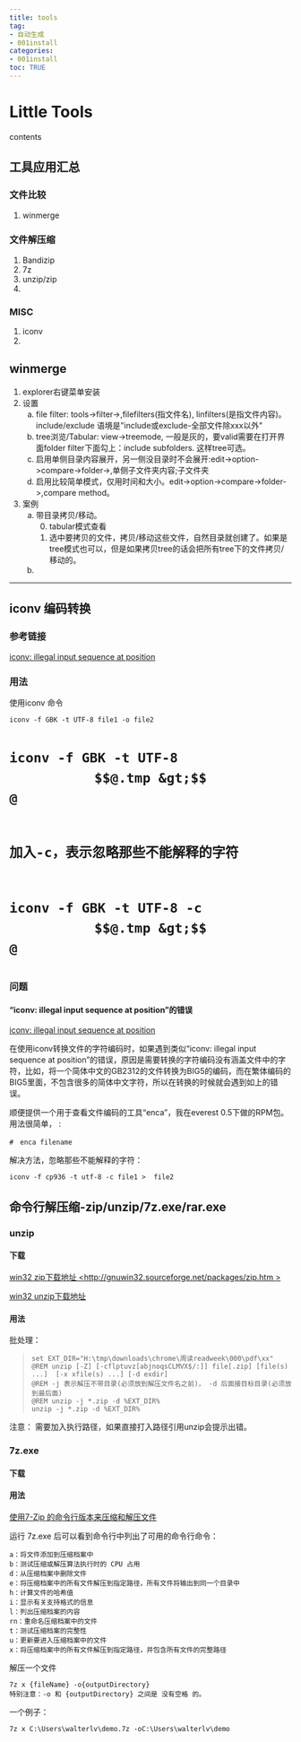 ```yaml
---
title: tools
tag: 
- 自动生成
- 001install
categories:
- 001install
toc: TRUE
---
```

<h1 id="little-tools">Little Tools</h1>
<div class="contents">
<p>contents</p>
</div>
<div class="section-numbering">

</div>
<h2 id="工具应用汇总">工具应用汇总</h2>
<h3 id="文件比较">文件比较</h3>
<ol type="1">
<li>winmerge</li>
</ol>
<h3 id="文件解压缩">文件解压缩</h3>
<ol type="1">
<li>Bandizip</li>
<li>7z</li>
<li>unzip/zip</li>
<li></li>
</ol>
<h3 id="misc">MISC</h3>
<ol type="1">
<li>iconv</li>
<li></li>
</ol>
<h2 id="winmerge">winmerge</h2>
<ol type="1">
<li>explorer右键菜单安装</li>
<li>设置
<ol type="a">
<li>file filter: tools-&gt;filter-&gt;,filefilters(指文件名), linfilters(是指文件内容)。 include/exclude 语境是"include或exclude-全部文件除xxx以外"</li>
<li>tree浏览/Tabular: view-&gt;treemode, 一般是灰的，要valid需要在打开界面folder filter下面勾上：include subfolders. 这样tree可选。</li>
<li>启用单侧目录内容展开，另一侧没目录时不会展开:edit-&gt;option-&gt;compare-&gt;folder-&gt;,单侧子文件夹内容;子文件夹</li>
<li>启用比较简单模式，仅用时间和大小。edit-&gt;option-&gt;compare-&gt;folder-&gt;,compare method。</li>
</ol></li>
<li>案例
<ol type="a">
<li>带目录拷贝/移动。
<ol start="0" type="1">
<li>tabular模式查看</li>
<li>选中要拷贝的文件，拷贝/移动这些文件，自然目录就创建了。如果是tree模式也可以，但是如果拷贝tree的话会把所有tree下的文件拷贝/移动的。</li>
</ol></li>
<li></li>
</ol></li>
</ol>
<hr />
<h2 id="iconv-编码转换">iconv 编码转换</h2>
<h3 id="参考链接">参考链接</h3>
<p><a href=""></a></p>
<p><a href="https://blog.csdn.net/sunnypotter/article/details/18218707">iconv: illegal input sequence at position</a></p>
<p><a href=""></a></p>
<p><a href=""></a></p>
<h3 id="用法">用法</h3>
<p>使用iconv 命令</p>
<pre><code>iconv -f GBK -t UTF-8 file1 -o file2

#   iconv -f GBK -t UTF-8 $$@.tmp &gt;$$@
# 加入-c，表示忽略那些不能解释的字符
#   iconv -f GBK -t UTF-8 -c $$@.tmp &gt;$$@</code></pre>
<h3 id="问题">问题</h3>
<h4 id="iconv-illegal-input-sequence-at-position的错误">“iconv: illegal input sequence at position”的错误</h4>
<p><a href="https://blog.csdn.net/sunnypotter/article/details/18218707">iconv: illegal input sequence at position</a></p>
<p>在使用iconv转换文件的字符编码时，如果遇到类似“iconv: illegal input sequence at position”的错误，原因是需要转换的字符编码没有涵盖文件中的字符，比如，将一个简体中文的GB2312的文件转换为BIG5的编码，而在繁体编码的BIG5里面，不包含很多的简体中文字符，所以在转换的时候就会遇到如上的错误。</p>
<p>顺便提供一个用于查看文件编码的工具“enca”，我在everest 0.5下做的RPM包。用法很简单， :</p>
<pre><code>#　enca filename</code></pre>
<p>解决方法，忽略那些不能解释的字符：</p>
<pre><code>iconv -f cp936 -t utf-8 -c file1 &gt;  file2</code></pre>
<h2 id="命令行解压缩-zipunzip7z.exerar.exe">命令行解压缩-zip/unzip/7z.exe/rar.exe</h2>
<h3 id="unzip">unzip</h3>
<h4 id="下载">下载</h4>
<p><a href="">win32 zip下载地址 &lt;http://gnuwin32.sourceforge.net/packages/zip.htm &gt;</a></p>
<p><a href="http://gnuwin32.sourceforge.net/packages/unzip.htm">win32 unzip下载地址</a></p>
<h4 id="用法-1">用法</h4>
<p>批处理：</p>
<blockquote>
<pre><code>set EXT_DIR=&quot;H:\tmp\downloads\chrome\周读readweek\000\pdf\xx&quot;
@REM unzip [-Z] [-cflptuvz[abjnoqsCLMVX$/:]] file[.zip] [file(s) ...]  [-x xfile(s) ...] [-d exdir]
@REM -j 表示解压不带目录(必须放到解压文件名之前)， -d 后面接目标目录(必须放到最后面)
@REM unzip -j *.zip -d %EXT_DIR%
unzip -j *.zip -d %EXT_DIR%</code></pre>
</blockquote>
<p>注意： 需要加入执行路径，如果直接打入路径引用unzip会提示出错。</p>
<h3 id="z.exe">7z.exe</h3>
<h4 id="下载-1">下载</h4>
<h4 id="用法-2">用法</h4>
<p><a href="https://blog.csdn.net/WPwalter/article/details/90638622">使用7-Zip 的命令行版本来压缩和解压文件</a></p>
<p>运行 7z.exe 后可以看到命令行中列出了可用的命令行命令：</p>
<pre><code>a：将文件添加到压缩档案中
b：测试压缩或解压算法执行时的 CPU 占用
d：从压缩档案中删除文件
e：将压缩档案中的所有文件解压到指定路径，所有文件将输出到同一个目录中
h：计算文件的哈希值
i：显示有关支持格式的信息
l：列出压缩档案的内容
rn：重命名压缩档案中的文件
t：测试压缩档案的完整性
u：更新要进入压缩档案中的文件
x：将压缩档案中的所有文件解压到指定路径，并包含所有文件的完整路径</code></pre>
<p>解压一个文件</p>
<pre><code>7z x {fileName} -o{outputDirectory}
特别注意：-o 和 {outputDirectory} 之间是 没有空格 的。</code></pre>
<p>一个例子：</p>
<pre><code>7z x C:\Users\walterlv\demo.7z -oC:\Users\walterlv\demo</code></pre>
